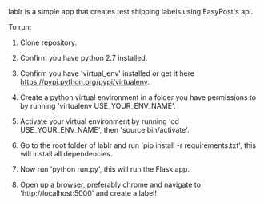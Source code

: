 lablr is a simple app that creates test shipping labels using EasyPost's api.

To run:

1. Clone repository.

2. Confirm you have python 2.7 installed.

3. Confirm you have 'virtual_env' installed or get it here https://pypi.python.org/pypi/virtualenv.

4. Create a python virtual environment in a folder you have permissions to by running 'virtualenv USE_YOUR_ENV_NAME'.

5. Activate your virtual environment by running 'cd USE_YOUR_ENV_NAME', then 'source bin/activate'.

6. Go to the root folder of lablr and run 'pip install -r requirements.txt', this will install all dependencies.

7. Now run 'python run.py', this will run the Flask app.

8. Open up a browser, preferably chrome and navigate to 'http://localhost:5000' and create a label!

